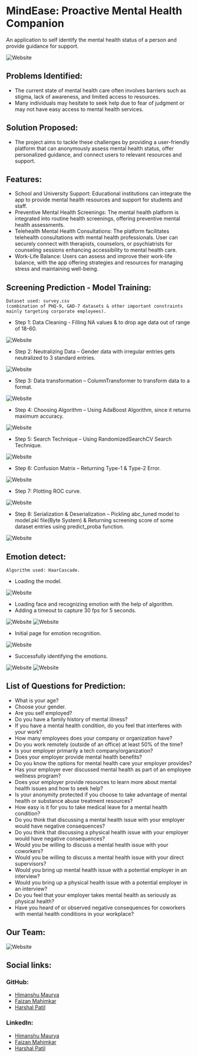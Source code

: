 # **MindEase: Proactive Mental Health Companion**
An application to self identify the mental health status of a person and provide guidance for support.

![Website](./MindEase/readme_resources/web1.png)
## Problems Identified:

- The current state of mental health care often involves barriers such as stigma, lack of awareness, and limited access to resources. 
- Many individuals may hesitate to seek help due to fear of judgment or may not have easy access to mental health services.

## Solution Proposed:

- The project aims to tackle these challenges by providing a user-friendly platform that can anonymously assess mental health status, offer personalized guidance, and connect users to relevant resources and support.

## Features:

- School and University Support: Educational institutions can integrate the app to provide mental health resources and support for students and staff. 
- Preventive Mental Health Screenings: The mental health platform is integrated into routine health screenings, offering preventive mental health assessments. 
- Telehealth Mental Health Consultations: The platform facilitates telehealth consultations with mental health professionals. User can securely connect with therapists, counselors, or psychiatrists for counseling sessions enhancing accessibility to mental health care. 
- Work-Life Balance: Users can assess and improve their work-life balance, with the app offering strategies and resources for managing stress and maintaining well-being.

## Screening Prediction - Model Training:

    Dataset used: survey.csv
    (combination of PHQ-9, GAD-7 datasets & other important constraints mainly targeting corporate employees).

- Step 1: Data Cleaning - Filling NA values & to drop age data out of range of 18-60.

![Website](./MindEase/readme_resources/sp1.png)

- Step 2: Neutralizing Data – Gender data with irregular entries gets neutralized to 3 standard entries.

![Website](./MindEase/readme_resources/sp2.png)

- Step 3: Data transformation – ColumnTransformer to transform data to a format.

![Website](./MindEase/readme_resources/sp3.png)

- Step 4: Choosing Algorithm – Using AdaBoost Algorithm, since it returns maximum accuracy.

![Website](./MindEase/readme_resources/sp4.png)

- Step 5: Search Technique – Using RandomizedSearchCV Search Technique.

![Website](./MindEase/readme_resources/sp5.png)

- Step 6: Confusion Matrix – Returning Type-1 & Type-2 Error.

![Website](./MindEase/readme_resources/sp6.png)

- Step 7: Plotting ROC curve.

![Website](./MindEase/readme_resources/sp7.png)

- Step 8: Serialization & Deserialization – Pickling abc_tuned model to model.pkl file(Byte System) & Returning screening score of some dataset entries using predict_proba function.

![Website](./MindEase/readme_resources/sp8.png)

## Emotion detect:

    Algorithm used: HaarCascade.

- Loading the model.

![Website](./MindEase/readme_resources/edc1.png)

- Loading face and recognizing emotion with the help of algorithm.
- Adding a timeout to capture 30 fps for 5 seconds.

![Website](./MindEase/readme_resources/edc2.png)
![Website](./MindEase/readme_resources/edc3.png)

- Initial page for emotion recognition.

![Website](./MindEase/readme_resources/ed1.jpeg)

- Successfully identifying the emotions.

![Website](./MindEase/readme_resources/ed2.jpeg)
![Website](./MindEase/readme_resources/ed3.jpeg)

## List of Questions for Prediction:

- What is your age?
- Choose your gender.
- Are you self employed?
- Do you have a family history of mental illness? 
- If you have a mental health condition, do you feel that interferes with your work?
- How many employees does your company or organization have?
- Do you work remotely (outside of an office) at least 50% of the time?
- Is your employer primarily a tech company/organization?
- Does your employer provide mental health benefits?
- Do you know the options for mental health care your employer provides?
- Has your employer ever discussed mental health as part of an employee wellness program?
- Does your employer provide resources to learn more about mental health issues and how to seek help?
- Is your anonymity protected if you choose to take advantage of mental health or substance abuse treatment resources?
- How easy is it for you to take medical leave for a mental health condition?
- Do you think that discussing a mental health issue with your employer would have negative consequences?
- Do you think that discussing a physical health issue with your employer would have negative consequences?
- Would you be willing to discuss a mental health issue with your coworkers?
- Would you be willing to discuss a mental health issue with your direct supervisors?
- Would you bring up mental health issue with a potential employer in an interview?
- Would you bring up a physical health issue with a potential employer in an interview?
- Do you feel that your employer takes mental health as seriously as physical health?
- Have you heard of or observed negative consequences for coworkers with mental health conditions in your workplace?

## Our Team:

![Website](./MindEase/readme_resources/web_team.png)

## Social links:

### GitHub:

- [Himanshu Maurya](https://github.com/himanshumaurya0007)
- [Faizan Mahimkar](https://github.com/Faizan-Mahimkar)
- [Harshal Patil](https://github.com/Harshal4511)

### LinkedIn:

- [Himanshu Maurya](https://www.linkedin.com/in/himanshumaurya0007)
- [Faizan Mahimkar](https://www.linkedin.com/in/faizan-mahimkar)
- [Harshal Patil](https://www.linkedin.com/in/harshal-patil4511)
